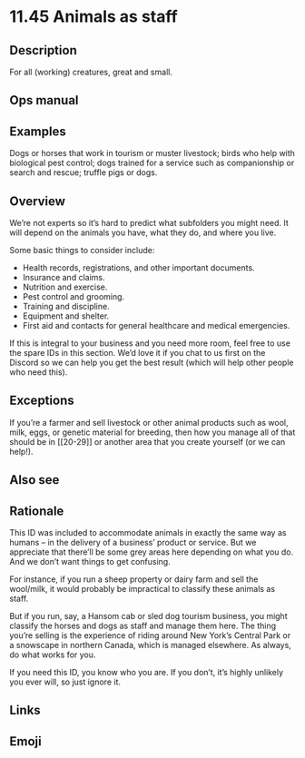 # 11.45 Animals as staff

## Description

For all (working) creatures, great and small.

## Ops manual

## Examples

Dogs or horses that work in tourism or muster livestock; birds who help with biological pest control; dogs trained for a service such as companionship or search and rescue; truffle pigs or dogs.

## Overview

We’re not experts so it’s hard to predict what subfolders you might need. It will depend on the animals you have, what they do, and where you live.

Some basic things to consider include:

- Health records, registrations, and other important documents.
- Insurance and claims.
- Nutrition and exercise.
- Pest control and grooming.
- Training and discipline.
- Equipment and shelter.
- First aid and contacts for general healthcare and medical emergencies.

If this is integral to your business and you need more room, feel free to use the spare IDs in this section. We’d love it if you chat to us first on the Discord so we can help you get the best result (which will help other people who need this).

## Exceptions

If you’re a farmer and sell livestock or other animal products such as wool, milk, eggs, or genetic material for breeding, then how you manage all of that should be in [[20-29]] or another area that you create yourself (or we can help!).

## Also see

## Rationale

This ID was included to accommodate animals in exactly the same way as humans – in the delivery of a business’ product or service. But we appreciate that there’ll be some grey areas here depending on what you do. And we don’t want things to get confusing.

For instance, if you run a sheep property or dairy farm and sell the wool/milk, it would probably be impractical to classify these animals as staff.

But if you run, say, a Hansom cab or sled dog tourism business, you might classify the horses and dogs as staff and manage them here. The thing you’re selling is the experience of riding around New York’s Central Park or a snowscape in northern Canada, which is managed elsewhere. As always, do what works for you.

If you need this ID, you know who you are. If you don’t, it’s highly unlikely you ever will, so just ignore it.

## Links

## Emoji
